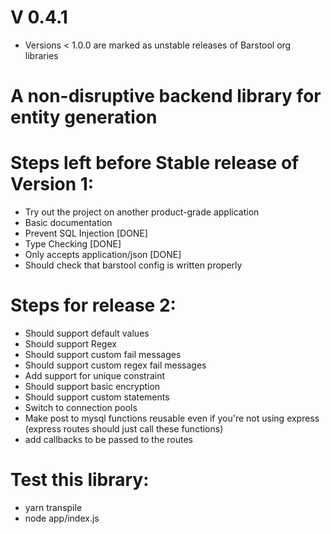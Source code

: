 # V 0.4.1

- Versions < 1.0.0 are marked as unstable releases of Barstool org libraries

# A non-disruptive backend library for entity generation

# Steps left before Stable release of Version 1:

- Try out the project on another product-grade application
- Basic documentation
- Prevent SQL Injection [DONE]
- Type Checking [DONE]
- Only accepts application/json [DONE]
- Should check that barstool config is written properly

# Steps for release 2:

- Should support default values
- Should support Regex
- Should support custom fail messages
- Should support custom regex fail messages
- Add support for unique constraint
- Should support basic encryption
- Should support custom statements
- Switch to connection pools
- Make post to mysql functions reusable even if you're not using express (express routes should just call these functions)
- add callbacks to be passed to the routes

# Test this library:

- yarn transpile
- node app/index.js
